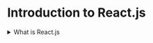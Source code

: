 # Introduction to React.js

<details>
<summary>What is React.js</summary>

### Intro

- React is a JavaScript library for building user interfaces.
- React is used to build single-page applications.
- React allows us to create reusable UI components.

Note: You'll need to have Node >= 14 on your local development machine 

```
npx create-react-app my-app
cd my-app
npm start
```
or,
```
npm init react-app my-app
```

create-react-app includes built tools such as webpack, Babel, and ESLint.

### Virtual DOM
Instead of manipulating the browser's DOM directly, React creates a virtual DOM in memory, where it does all the necessary manipulating, before making the changes in the browser DOM.
React only changes what needs to be changed!





### Example

[Example of basic inclusion of js file](index.html)

---

</details>